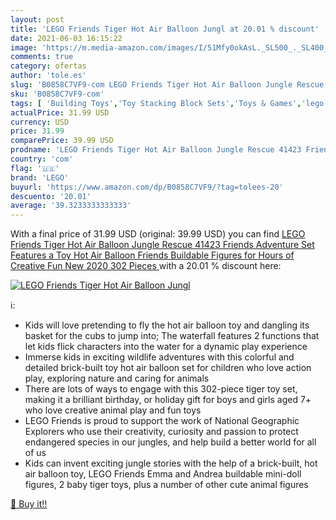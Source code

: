 ```yaml
---
layout: post
title: 'LEGO Friends Tiger Hot Air Balloon Jungl at 20.01 % discount'
date: 2021-06-03 16:15:22
image: 'https://m.media-amazon.com/images/I/51Mfy0okAsL._SL500_._SL400_.jpg'
comments: true
category: ofertas
author: 'tole.es'
slug: 'B0858C7VF9-com LEGO Friends Tiger Hot Air Balloon Jungle Rescue 41423...'
sku: 'B0858C7VF9-com'
tags: [ 'Building Toys','Toy Stacking Block Sets','Toys & Games','lego', ]
actualPrice: 31.99 USD
currency: USD
price: 31.99
comparePrice: 39.99 USD
prodname: 'LEGO Friends Tiger Hot Air Balloon Jungle Rescue 41423 Friends Adventure Set Features a Toy Hot Air Balloon Friends Buildable Figures for Hours of Creative Fun  New 2020  302 Pieces '
country: 'com'
flag: '🇺🇸'
brand: 'LEGO'
buyurl: 'https://www.amazon.com/dp/B0858C7VF9/?tag=tolees-20'
descuento: '20.01'
average: '39.3233333333333'
---
```


With a final price of 31.99 USD (original: 39.99 USD) you can find [LEGO Friends Tiger Hot Air Balloon Jungle Rescue 41423 Friends Adventure Set Features a Toy Hot Air Balloon Friends Buildable Figures for Hours of Creative Fun  New 2020  302 Pieces ](https://www.amazon.com/dp/B0858C7VF9/?tag=tolees-20) with a  20.01 % discount here:

[![LEGO Friends Tiger Hot Air Balloon Jungl](https://m.media-amazon.com/images/I/51Mfy0okAsL._SL500_._SL400_.jpg)](https://www.amazon.com/dp/B0858C7VF9/?tag=tolees-20)

ℹ️:

- Kids will love pretending to fly the hot air balloon toy and dangling its basket for the cubs to jump into; The waterfall features 2 functions that let kids flick characters into the water for a dynamic play experience
- Immerse kids in exciting wildlife adventures with this colorful and detailed brick-built toy hot air balloon set for children who love action play, exploring nature and caring for animals
- There are lots of ways to engage with this 302-piece tiger toy set, making it a brilliant birthday, or holiday gift for boys and girls aged 7+ who love creative animal play and fun toys
- LEGO Friends is proud to support the work of National Geographic Explorers who use their creativity, curiosity and passion to protect endangered species in our jungles, and help build a better world for all of us
- Kids can invent exciting jungle stories with the help of a brick-built, hot air balloon toy, LEGO Friends Emma and Andrea buildable mini-doll figures, 2 baby tiger toys, plus a number of other cute animal figures

[🛒 Buy it!!](https://www.amazon.com/dp/B0858C7VF9/?tag=tolees-20)
